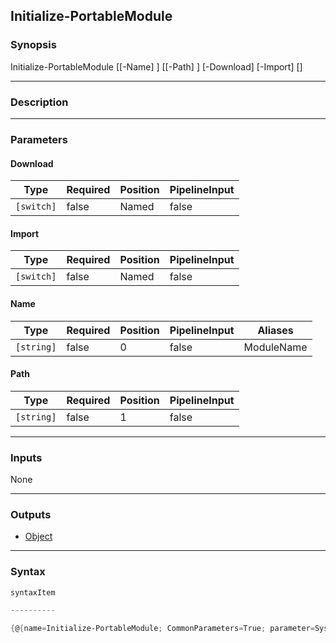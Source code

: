 Initialize-PortableModule
-------------------------

### Synopsis

Initialize-PortableModule [[-Name] <string>] [[-Path] <string>] [-Download] [-Import] [<CommonParameters>]

---

### Description

---

### Parameters
#### **Download**

|Type      |Required|Position|PipelineInput|
|----------|--------|--------|-------------|
|`[switch]`|false   |Named   |false        |

#### **Import**

|Type      |Required|Position|PipelineInput|
|----------|--------|--------|-------------|
|`[switch]`|false   |Named   |false        |

#### **Name**

|Type      |Required|Position|PipelineInput|Aliases   |
|----------|--------|--------|-------------|----------|
|`[string]`|false   |0       |false        |ModuleName|

#### **Path**

|Type      |Required|Position|PipelineInput|
|----------|--------|--------|-------------|
|`[string]`|false   |1       |false        |

---

### Inputs
None

---

### Outputs
* [Object](https://learn.microsoft.com/en-us/dotnet/api/System.Object)

---

### Syntax
```PowerShell
syntaxItem
```
```PowerShell
----------
```
```PowerShell
{@{name=Initialize-PortableModule; CommonParameters=True; parameter=System.Object[]}}
```
